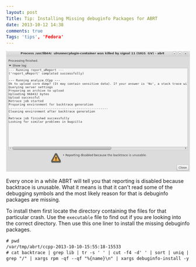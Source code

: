 ```yaml
---
layout: post
Title: Tip: Installing Missing debuginfo Packages for ABRT
date: 2013-10-12 14:38
comments: true
Tags: 'tips', 'Fedora'
---
```


!["Reporting disabled"](/images/reporting_disabled.png "Reporting disabled")

Every once in a while ABRT will tell you that reporting is disabled because
backtrace is unusable. What it means is that it can't read some of the debugging
symbols and the most likely reason for that is debuginfo packages are missing.

To install them first locate the directory containing the files for that particular
crash. Use the `executable` file to find out if you are looking into the correct
directory. Then use this one liner to install the missing debuginfo packages.

    # pwd
    /var/tmp/abrt/ccpp-2013-10-10-15:55:18-15533
    # cat backtrace | grep lib | tr -s ' ' | cut -f4 -d' ' | sort | uniq | grep "/" | xargs rpm -qf --qf "%{name}\n" | xargs debuginfo-install -y
